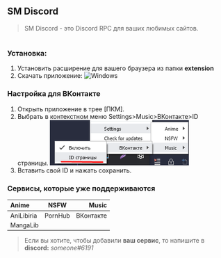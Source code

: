 ## SM Discord
>SM Discord - это Discord RPC для ваших любимых сайтов.

#
### Установка:
1. Установить расширение для вашего браузера из папки **extension**
2. Скачать приложение:
![Windows](https://github.com/DivineGSocketUser/SM-Discord/releases/lastest "Windows")
### Настройка для ВКонтакте

1. Открыть приложение в трее [ПКМ].
2. Выбрать в контекстном меню Settings>Music>ВКонтакте>ID страницы. ![Image](./images/unknown.png)
3. Вставить свой ID и нажать сохранить.

### Сервисы, которые уже поддерживаются
| Anime      |  NSFW   |     Music |
| :--------- | :-----: | --------: |
| AniLibiria | PornHub | ВКонтакте |
| MangaLib   |         |           |

>Если вы хотите, чтобы добавили **ваш сервис**, то напишите в **discord:** *someone#6191*